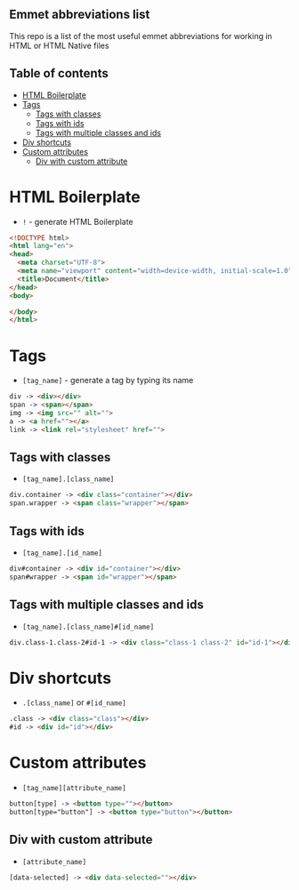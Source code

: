 ## Emmet abbreviations list

This repo is a list of the most useful emmet abbreviations for working in HTML or HTML Native files

## Table of contents

- [HTML Boilerplate](#html-boilerplate)
- [Tags](#tags)
  - [Tags with classes](#tags-with-classes)
  - [Tags with ids](#tags-with-ids)
  - [Tags with multiple classes and ids](#tags-with-multiple-classes-and-ids)
- [Div shortcuts](#div-shortcuts)
- [Custom attributes](#custom-attributes)
  - [Div with custom attribute](#div-with-custom-attribute)

# HTML Boilerplate

- `!` - generate HTML Boilerplate

```html
<!DOCTYPE html>
<html lang="en">
<head>
  <meta charset="UTF-8">
  <meta name="viewport" content="width=device-width, initial-scale=1.0">
  <title>Document</title>
</head>
<body>

</body>
</html>
```

# Tags

- `[tag_name]` - generate a tag by typing its name

```html
div -> <div></div>
span -> <span></span>
img -> <img src="" alt="">
a -> <a href=""></a>
link -> <link rel="stylesheet" href="">
```

## Tags with classes

- `[tag_name].[class_name]`

```html
div.container -> <div class="container"></div>
span.wrapper -> <span class="wrapper"></span>
```

## Tags with ids

- `[tag_name].[id_name]`

```html
div#container -> <div id="container"></div>
span#wrapper -> <span id="wrapper"></span>
```

## Tags with multiple classes and ids

- `[tag_name].[class_name]#[id_name]`

```html
div.class-1.class-2#id-1 -> <div class="class-1 class-2" id="id-1"></div>
```

# Div shortcuts

- `.[class_name]` or `#[id_name]`

```html
.class -> <div class="class"></div>
#id -> <div id="id"></div>
```

# Custom attributes

- `[tag_name][attribute_name]`

```html
button[type] -> <button type=""></button>
button[type="button"] -> <button type="button"></button>
```

## Div with custom attribute

- `[attribute_name]`

```html
[data-selected] -> <div data-selected=""></div>
```
